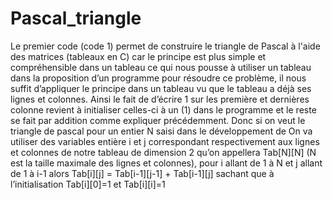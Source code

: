 # Pascal_triangle

Le premier code (code 1) permet de construire le triangle de Pascal à l'aide des matrices (tableaux en C) car le principe est plus simple et compréhensible dans un tableau ce qui nous pousse à utiliser un tableau dans la proposition d’un programme pour résoudre ce problème, il nous suffit d’appliquer le principe dans un tableau vu que le tableau a déjà ses lignes et colonnes. Ainsi le fait de d’écrire 1 sur les première et dernières colonne revient à initialiser celles-ci à un (1) dans le programme et le reste se fait par addition comme expliquer précédemment.  Donc si on veut le triangle de pascal pour un entier N saisi dans le développement de On va utiliser des variables entière i et j correspondant respectivement aux lignes et colonnes de notre tableau de dimension 2 qu’on appellera Tab[N][N] (N est la taille maximale des lignes et colonnes), 
pour i allant de 1 à N et j allant de 1 à i-1 alors Tab[i][j] = Tab[i-1][j-1] + Tab[i-1][j] sachant que à l’initialisation Tab[i][0]=1 et Tab[i][i]=1 
